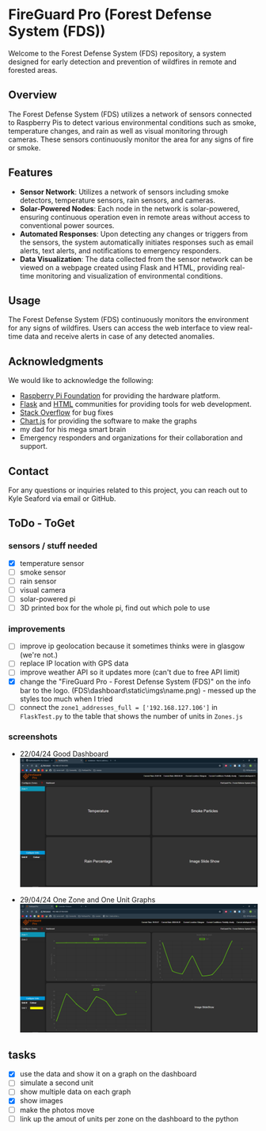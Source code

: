 # FireGuard Pro (Forest Defense System (FDS))
Welcome to the Forest Defense System (FDS) repository, a system designed for early detection and prevention of wildfires in remote and forested areas.

## Overview

The Forest Defense System (FDS) utilizes a network of sensors connected to Raspberry Pis to detect various environmental conditions such as smoke, temperature changes, and rain as well as visual monitoring through cameras. These sensors continuously monitor the area for any signs of fire or smoke.

## Features

- **Sensor Network**: Utilizes a network of sensors including smoke detectors, temperature sensors, rain sensors, and cameras.
- **Solar-Powered Nodes**: Each node in the network is solar-powered, ensuring continuous operation even in remote areas without access to conventional power sources.
- **Automated Responses**: Upon detecting any changes or triggers from the sensors, the system automatically initiates responses such as email alerts, text alerts, and notifications to emergency responders.
- **Data Visualization**: The data collected from the sensor network can be viewed on a webpage created using Flask and HTML, providing real-time monitoring and visualization of environmental conditions.

## Usage

The Forest Defense System (FDS) continuously monitors the environment for any signs of wildfires. Users can access the web interface to view real-time data and receive alerts in case of any detected anomalies.

## Acknowledgments

We would like to acknowledge the following:

- [Raspberry Pi Foundation](https://www.raspberrypi.org/) for providing the hardware platform.
- [Flask](https://flask.palletsprojects.com/en/3.0.x/) and [HTML](https://developer.mozilla.org/en-US/docs/Web/HTML) communities for providing tools for web development.
- [Stack Overflow](https://stackoverflow.com/) for bug fixes
- [Chart.js](https://www.chartjs.org/) for providing the software to make the graphs
- my dad for his mega smart brain
- Emergency responders and organizations for their collaboration and support.

## Contact

For any questions or inquiries related to this project, you can reach out to Kyle Seaford via email or GitHub.

## ToDo - ToGet

### sensors / stuff needed 
- [x] temperature sensor
- [ ] smoke sensor
- [ ] rain sensor
- [ ] visual camera
- [ ] solar-powered pi
- [ ] 3D printed box for the whole pi, find out which pole to use

### improvements 
- [ ] improve ip geolocation because it sometimes thinks were in glasgow (we're not.)
- [ ] replace IP location with GPS data
- [ ] improve weather API so it updates more (can't due to free API limit)
- [x] change the "FireGuard Pro - Forest Defense System (FDS)" on the info bar to the logo. (FDS\dashboard\static\imgs\name.png) - messed up the styles too much when I tried
- [ ] connect the ```zone1_addresses_full = ['192.168.127.106']``` in `FlaskTest.py` to the table that shows the number of units in `Zones.js`

### screenshots 

- 22/04/24 Good Dashboard 
![goodDash](archive/dash.PNG)

- 29/04/24 One Zone and One Unit Graphs
![goodGraphs](archive/graphs.PNG)

## tasks
- [x] use the data and show it on a graph on the dashboard
- [ ] simulate a second unit
- [ ] show multiple data on each graph
- [x] show images
- [ ] make the photos move
- [ ] link up the amout of units per zone on the dashboard to the python
